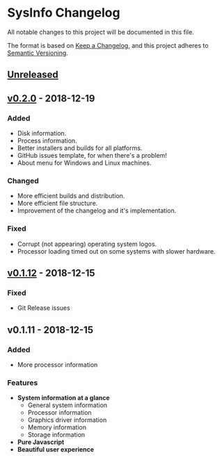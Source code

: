 # SysInfo Changelog
All notable changes to this project will be documented in this file.

The format is based on [Keep a Changelog](https://keepachangelog.com/en/1.0.0/),
and this project adheres to [Semantic Versioning](https://semver.org/spec/v2.0.0.html).

## [Unreleased]

## [v0.2.0] - 2018-12-19
### Added
- Disk information.
- Process information.
- Better installers and builds for all platforms.
- GitHub issues template, for when there's a problem!
- About menu for Windows and Linux machines.
### Changed
- More efficient builds and distribution.
- More efficient file structure.
- Improvement of the changelog and it's implementation.
### Fixed
- Corrupt (not appearing) operating system logos.
- Processor loading timed out on some systems with slower hardware.

## [v0.1.12] - 2018-12-15
### Fixed
- Git Release issues

## v0.1.11 - 2018-12-15
### Added
- More processor information

### Features
- **System information at a glance**
  - General system information
  - Processor information
  - Graphics driver information
  - Memory information
  - Storage information
- **Pure Javascript**
- **Beautiful user experience**

[Unreleased]: https://github.com/doccodes/sysinfo/compare/v0.2.0...HEAD
[v0.2.0]: https://github.com/doccodes/sysinfo/compare/v0.1.12...v0.2.0
[v0.1.12]: https://github.com/doccodes/sysinfo/compare/v0.1.11...v0.1.12
